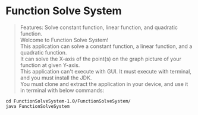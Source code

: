 # Function Solve System
> Features: Solve constant function, linear function, and quadratic function.\
Welcome to Function Solve System!\
This application can solve a constant function, a linear function, and a quadratic function.\
It can solve the X-axis of the point(s) on the graph picture of your function at given Y-axis.\
This application can't execute with GUI. It must execute with terminal, and you must install the JDK.\
You must clone and extract the application in your device, and use it in terminal with below commands:
```
cd FunctionSolveSystem-1.0/FunctionSolveSystem/
java FunctionSolveSystem
```
